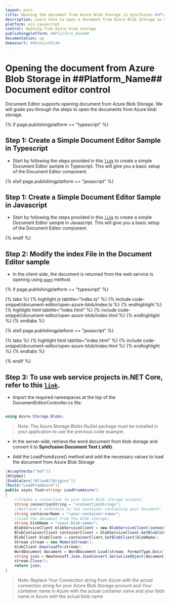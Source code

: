 ```yaml
---
layout: post
title: Opening the document from Azure Blob Storage in Syncfusion ##Platform_Name## Document editor control | Syncfusion
description: Learn here to open a document from Azure Blob Storage in Syncfusion ##Platform_Name## Document editor control of Syncfusion Essential JS 2 and more.
platform: ej2-javascript
control: Opening from Azure blob storage
publishingplatform: ##Platform_Name##
documentation: ug
domainurl: ##DomainURL##
--- 
```


# Opening the document from Azure Blob Storage in ##Platform_Name## Document editor control

Document Editor supports opening document from Azure Blob Storage. We will guide you through the steps to open the documents from Azure blob storage.

{% if page.publishingplatform == "typescript" %}

## Step 1: Create a Simple Document Editor Sample in Typescript

* Start by following the steps provided in this [`link`](../ts/getting-started.md) to create a simple Document Editor sample in Typescript. This will give you a basic setup of the Document Editor component. 

{% elsif page.publishingplatform == "javascript" %}

## Step 1: Create a Simple Document Editor Sample in Javascript

* Start by following the steps provided in this [`link`](../js/getting-started.md) to create a simple Document Editor sample in Javascript. This will give you a basic setup of the Document Editor component.

{% endif %}

## Step 2: Modify the index File in the Document Editor sample

* In the client-side, the document is returned from the web service is opening using [`open`](../../api/document-editor/#open) method.

{% if page.publishingplatform == "typescript" %}

{% tabs %}
{% highlight js tabtitle="index.ts" %}
{% include code-snippet/document-editor/open-azure-blob/index.ts %}
{% endhighlight %}
{% highlight html tabtitle="index.html" %}
{% include code-snippet/document-editor/open-azure-blob/index.html %}
{% endhighlight %}
{% endtabs %}

{% elsif page.publishingplatform == "javascript" %}

{% tabs %}
{% highlight html tabtitle="index.html" %}
{% include code-snippet/document-editor/open-azure-blob/index.html %}
{% endhighlight %}
{% endtabs %}

{% endif %}

## Step 3: To use web service projects in.NET Core, refer to this [`link`](../web-services/core.md).

* Import the required namespaces at the top of the DocumentEditorController.cs file:

```c#

using Azure.Storage.Blobs;

```

>Note: The Azure.Storage.Blobs NuGet package must be installed in your application to use the previous code example.

* In the server-side, retrieve the word document from blob storage and convert it to **Syncfusion Document Text (.sfdt)**. 

* Add the LoadFromAzure() method and add the necessary values to load the document from Azure Blob Storage

```c#
[AcceptVerbs("Get")]
[HttpGet]
[EnableCors("AllowAllOrigins")]
[Route("LoadFromAzure")]
public async Task<string> LoadFromAzure()
{
    //Create a connection to your Azure Blob storage account:
    string connectionString = "<connectionString>";
    //Retrieve a reference to the container containing your document:
    string containerName = "<your-container-name>";
    //Load the document from the blob storage:
    string blobName = "<your-blob-name>";
    BlobServiceClient blobServiceClient = new BlobServiceClient(connectionString);
    BlobContainerClient containerClient = blobServiceClient.GetBlobContainerClient(containerName);
    BlobClient blobClient = containerClient.GetBlobClient(blobName);
    Stream stream = new MemoryStream();
    blobClient.DownloadTo(stream);
    WordDocument document = WordDocument.Load(stream, FormatType.Docx);
    string json = Newtonsoft.Json.JsonConvert.SerializeObject(document);
    stream.Close();
    return json;
}
```
>Note: Replace Your Connection string from Azure with the actual connection string for your Azure Blob Storage account and Your container name in Azure with the actual container name and your blob name in Azure with the actual blob name
